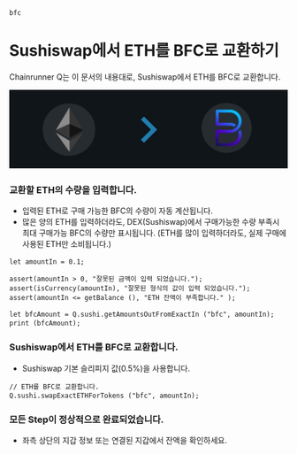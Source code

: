 ```meta-Currency
bfc
```

# Sushiswap에서 ETH를 BFC로 교환하기

Chainrunner Q는 이 문서의 내용대로, Sushiswap에서 ETH를 BFC로 교환합니다.

![title](https://raw.githubusercontent.com/bifrost-platform/RunnersScenario/master/imgs/ETHtoBFC.jpg)

### 교환할 ETH의 수량을 입력합니다.

- 입력된 ETH로 구매 가능한 BFC의 수량이 자동 계산됩니다.
- 많은 양의 ETH를 입력하더라도, DEX(Sushiswap)에서 구매가능한 수량 부족시 최대 구매가능 BFC의 수량만 표시됩니다. (ETH를 많이 입력하더라도, 실제 구매에 사용된 ETH만 소비됩니다.)

```input-Dynamic ETH
let amountIn = 0.1;
```

```input-Verify
assert(amountIn > 0, "잘못된 금액이 입력 되었습니다.");
assert(isCurrency(amountIn), "잘못된 형식의 값이 입력 되었습니다.");
assert(amountIn <= getBalance (), "ETH 잔액이 부족합니다." );
```

```output-Dynamic BFC
let bfcAmount = Q.sushi.getAmountsOutFromExactIn ("bfc", amountIn);
print (bfcAmount);
```

### Sushiswap에서 ETH를 BFC로 교환합니다.

- Sushiswap 기본 슬리피지 값(0.5%)을 사용합니다.

```taster
// ETH를 BFC로 교환합니다.
Q.sushi.swapExactETHForTokens ("bfc", amountIn);
```

### 모든 Step이 정상적으로 완료되었습니다.

- 좌측 상단의 지갑 정보 또는 연결된 지갑에서 잔액을 확인하세요.
